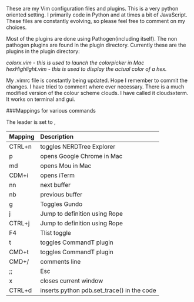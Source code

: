 These are my Vim configuration files and plugins. This is a very python oriented setting. I primarily code in Python and at times a bit of JavaScript. These files are constantly evolving, so please feel free to comment on my choices.

Most of the plugins are done using Pathogen(including itself). The non pathogen plugins are found in the plugin directory. Currently these are the plugins in the plugin directory:

*colorx.vim - this is used to launch the colorpicker in Mac*  
*hexHighlight.vim - this is used to display the actual color of a hex.*  

My .vimrc file is constantly being updated. Hope I remember to commit the changes. I have tried to comment where ever necessary. There is a much modified version of the colour scheme clouds. I have called it cloudsxterm. It works on terminal and gui.

###Mappings for various commands

The leader is set to ,   

| Mapping           |  Description                                   |  
|:------------------|:-----------------------------------------------|  
| CTRL+n            |  toggles NERDTree Explorer                     |  
| <leader>p         |  opens Google Chrome in Mac                    |  
| <leader>md        |  opens Mou in Mac                              |  
| CDM+i             |  opens iTerm                                   |  
| <leader>nn        |  next buffer                                   |  
| <leader>nb        |  previous buffer                               |  
| <leader>g         |  Toggles Gundo                                 |  
| <leader>j         |  Jump to definition using Rope                 |  
| CTRL+j            |  Jump to definition using Rope                 |  
| F4                |  Tlist toggle                                  |  
| <leader>t         |  toggles CommandT plugin                       |  
| CMD+t             |  toggles CommandT plugin                       |   
| CMD+/             |  comments line                                 |  
| ;;                |  Esc                                           |  
| <leader>x         |  closes current window                         |  
| CTRL+d            |  inserts python pdb.set_trace() in the code    |  

